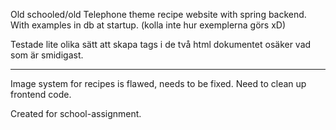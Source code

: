 Old schooled/old Telephone theme recipe website with spring backend. With examples in db at startup. (kolla inte hur exemplerna görs xD)

Testade lite olika sätt att skapa tags i de två html dokumentet osäker vad som är smidigast.


--------------

Image system for recipes is flawed, needs to be fixed.
Need to clean up frontend code. 

Created for school-assignment.
